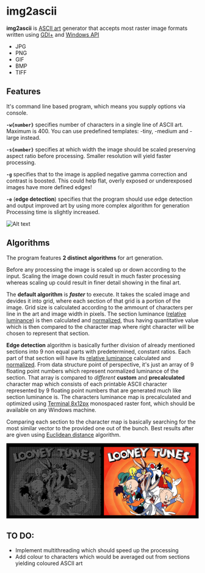 # img2ascii
**img2ascii** is [ASCII art] generator that accepts most raster image formats written using [GDI+] and [Windows API]

- JPG
- PNG
- GIF
- BMP
- TIFF

## Features
It's command line based program, which means you supply options via console.

**`-w{number}`** specifies number of characters in a single line of ASCII art. Maximum is 400. You can use predefined templates: 
-tiny, -medium and -large instead.

**`-s{number}`** specifies at which width the image should be scaled preserving aspect ratio before processing. 
Smaller resolution will yield faster processing.

**`-g`** specifies that to the image is applied negative gamma correction and contrast is boosted. 
This could help flat, overly exposed or underexposed images have more defined edges!

**`-e`** (**edge detection**) specifies that the program should use edge detection and output improved art by using more complex algorithm for generation Processing time is slightly increased.


![Alt text](demonstration/example_1.png?raw=true)

## Algorithms
The program features **2 distinct algorithms** for art generation.

Before any processing the image is scaled up or down according to the input. Scaling the image down could result in much faster processing whereas scaling up could
result in finer detail showing in the final art.

The **default algorithm** is ***faster*** to execute. It takes the scaled image and devides it into grid, where each section of that grid is a portion of the image.
Grid size is calculated according to the ammount of characters per line in the art and image width in pixels.
The section luminance ([relative luminance]) is then calculated and [normalized], thus having quantitative value which is then compared to the
character map where right character will be chosen to represent that section.

**Edge detection** algorithm is basically further division of already mentioned sections into 9 non equal parts with predetermined, constant ratios.
Each part of that section will have its [relative luminance] calculated and [normalized]. From data structure point of perspective, it's just an array of 9 floating point
numbers which represent normalized luminance of the section.
That array is compared to *different* __**custom**__ and **precalculated** character map which consists of each printable ASCII character represented by
9 floating point numbers that are generated much like section luminance is. The characters luminance map is precalculated and optimized using [Terminal 8x12px] monospaced raster font, which should be available on any Windows machine.

Comparing each section to the character map is basically searching for the most similar vector to the provided one out of the bunch.
Best results after are given using [Euclidean distance] algorithm.

![Alt text](demonstration/example_2.png?raw=true)

## TO DO:
- Implement multithreading which should speed up the processing
- Add colour to characters which would be averaged out from sections yielding coloured ASCII art

[ASCII art]: <https://en.wikipedia.org/wiki/ASCII_art>
[GDI+]: <https://en.wikipedia.org/wiki/Graphics_Device_Interface>
[Windows API]: <https://en.wikipedia.org/wiki/Windows_API>
[relative luminance]: <https://en.wikipedia.org/wiki/Relative_luminance>
[normalized]: <https://en.wikipedia.org/wiki/Normalized_number>
[Euclidean distance]: <https://en.wikipedia.org/wiki/Euclidean_distance>
[Terminal 8x12px]: <https://en.wikipedia.org/wiki/Terminal_(typeface)>
